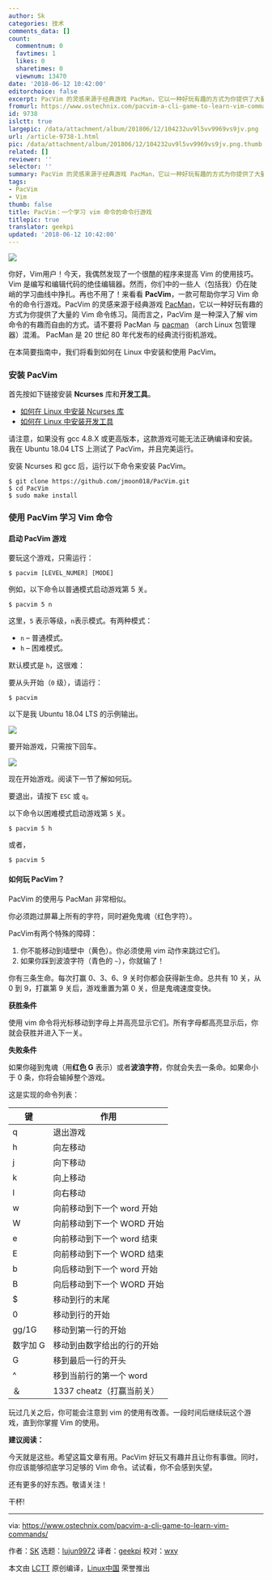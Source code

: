 ```yaml
---
author: Sk
categories: 技术
comments_data: []
count:
  commentnum: 0
  favtimes: 1
  likes: 0
  sharetimes: 0
  viewnum: 13470
date: '2018-06-12 10:42:00'
editorchoice: false
excerpt: PacVim 的灵感来源于经典游戏 PacMan，它以一种好玩有趣的方式为你提供了大量的 Vim 命令练习。
fromurl: https://www.ostechnix.com/pacvim-a-cli-game-to-learn-vim-commands/
id: 9738
islctt: true
largepic: /data/attachment/album/201806/12/104232uv9l5vv9969vs9jv.png
url: /article-9738-1.html
pic: /data/attachment/album/201806/12/104232uv9l5vv9969vs9jv.png.thumb.jpg
related: []
reviewer: ''
selector: ''
summary: PacVim 的灵感来源于经典游戏 PacMan，它以一种好玩有趣的方式为你提供了大量的 Vim 命令练习。
tags:
- PacVim
- Vim
thumb: false
title: PacVim：一个学习 vim 命令的命令行游戏
titlepic: true
translator: geekpi
updated: '2018-06-12 10:42:00'
---
```


![](/data/attachment/album/201806/12/104232uv9l5vv9969vs9jv.png)


你好，Vim用户！今天，我偶然发现了一个很酷的程序来提高 Vim 的使用技巧。Vim 是编写和编辑代码的绝佳编辑器。然而，你们中的一些人（包括我）仍在陡峭的学习曲线中挣扎。再也不用了！来看看 **PacVim**，一款可帮助你学习 Vim 命令的命令行游戏。PacVim 的灵感来源于经典游戏 [PacMan](https://en.wikipedia.org/wiki/Pac-Man)，它以一种好玩有趣的方式为你提供了大量的 Vim 命令练习。简而言之，PacVim 是一种深入了解 vim 命令的有趣而自由的方式。请不要将 PacMan 与 [pacman](https://www.ostechnix.com/getting-started-pacman/) （arch Linux 包管理器）混淆。 PacMan 是 20 世纪 80 年代发布的经典流行街机游戏。


在本简要指南中，我们将看到如何在 Linux 中安装和使用 PacVim。


### 安装 PacVim


首先按如下链接安装 **Ncurses** 库和**开发工具**。


* [如何在 Linux 中安装 Ncurses 库](https://www.ostechnix.com/how-to-install-ncurses-library-in-linux/)
* [如何在 Linux 中安装开发工具](https://www.ostechnix.com/install-development-tools-linux/)


请注意，如果没有 gcc 4.8.X 或更高版本，这款游戏可能无法正确编译和安装。我在 Ubuntu 18.04 LTS 上测试了 PacVim，并且完美运行。


安装 Ncurses 和 gcc 后，运行以下命令来安装 PacVim。



```
$ git clone https://github.com/jmoon018/PacVim.git
$ cd PacVim
$ sudo make install

```

### 使用 PacVim 学习 Vim 命令


#### 启动 PacVim 游戏


要玩这个游戏，只需运行：



```
$ pacvim [LEVEL_NUMER] [MODE]

```

例如，以下命令以普通模式启动游戏第 5 关。



```
$ pacvim 5 n

```

这里，`5` 表示等级，`n`表示模式。有两种模式：


* `n` – 普通模式。
* `h` – 困难模式。


默认模式是 `h`，这很难：


要从头开始（`0` 级），请运行：



```
$ pacvim

```

以下是我 Ubuntu 18.04 LTS 的示例输出。


![](/data/attachment/album/201806/12/104234m10a8uuhxh08kxx5.png)


要开始游戏，只需按下回车。


![](/data/attachment/album/201806/12/104236e776kmx4kvskx8vm.png)


现在开始游戏。阅读下一节了解如何玩。


要退出，请按下 `ESC` 或 `q`。


以下命令以困难模式启动游戏第 `5` 关。



```
$ pacvim 5 h

```

或者，



```
$ pacvim 5

```

#### 如何玩 PacVim？


PacVim 的使用与 PacMan 非常相似。


你必须跑过屏幕上所有的字符，同时避免鬼魂（红色字符）。


PacVim有两个特殊的障碍：


1. 你不能移动到墙壁中（黄色）。你必须使用 vim 动作来跳过它们。
2. 如果你踩到波浪字符（青色的 `~`），你就输了！


你有三条生命。每次打赢 0、3、6、9 关时你都会获得新生命。总共有 10 关，从 0 到 9，打赢第 9 关后，游戏重置为第 0 关，但是鬼魂速度变快。


**获胜条件**


使用 vim 命令将光标移动到字母上并高亮显示它们。所有字母都高亮显示后，你就会获胜并进入下一关。


**失败条件**


如果你碰到鬼魂（用**红色 G** 表示）或者**波浪字符**，你就会失去一条命。如果命小于 0 条，你将会输掉整个游戏。


这是实现的命令列表：




| 键 | 作用 |
| --- | --- |
| q | 退出游戏 |
| h | 向左移动 |
| j | 向下移动 |
| k | 向上移动 |
| l | 向右移动 |
| w | 向前移动到下一个 word 开始 |
| W | 向前移动到下一个 WORD 开始 |
| e | 向前移动到下一个 word 结束 |
| E | 向前移动到下一个 WORD 结束 |
| b | 向后移动到下一个 word 开始 |
| B | 向后移动到下一个 WORD 开始 |
| $ | 移动到行的末尾 |
| 0 | 移动到行的开始 |
| gg/1G | 移动到第一行的开始 |
| 数字加 G | 移动到由数字给出的行的开始 |
| G | 移到最后一行的开头 |
| ^ | 移到当前行的第一个 word |
| ＆ | 1337 cheatz（打赢当前关） |


玩过几关之后，你可能会注意到 vim 的使用有改善。一段时间后继续玩这个游戏，直到你掌握 Vim 的使用。


**建议阅读：**


今天就是这些。希望这篇文章有用。PacVim 好玩又有趣并且让你有事做。同时，你应该能够彻底学习足够的 Vim 命令。试试看，你不会感到失望。


还有更多的好东西。敬请关注！


干杯!




---


via: <https://www.ostechnix.com/pacvim-a-cli-game-to-learn-vim-commands/>


作者：[SK](https://www.ostechnix.com/author/sk/) 选题：[lujun9972](https://github.com/lujun9972) 译者：[geekpi](https://github.com/geekpi) 校对：[wxy](https://github.com/wxy)


本文由 [LCTT](https://github.com/LCTT/TranslateProject) 原创编译，[Linux中国](https://linux.cn/) 荣誉推出